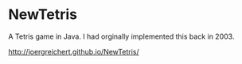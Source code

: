 NewTetris
=========

A Tetris game in Java. I had orginally implemented this back in 2003.

http://joergreichert.github.io/NewTetris/
